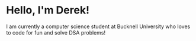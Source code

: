 
<h1>Hello, I'm Derek! </h1>

I am currently a computer science student at Bucknell University who loves to code for fun and solve DSA problems!
